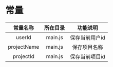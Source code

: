 # 常量

| 常量名称 | 所在目录 | 功能说明 |
| :---: | :---: | :---: |
| userId | main.js | 保存当前用户id |
| projectName | main.js | 保存项目名称  |
| projectId | main.js | 保存当前项目id |



